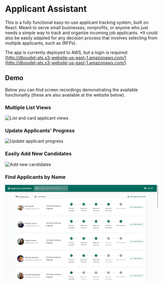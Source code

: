 # Applicant Assistant

This is a fully functional easy-to-use applicant tracking system, built on React. Meant to serve small businesses, nonprofits, or anyone who just needs a simple way to track and organize incoming job applicants. *It could also be easily adapted for any decision process that involves selecting from multiple applicants, such as (RFPs).

The app is currently deployed to AWS, but a login is required:
[http://dboudet-ats.s3-website-us-east-1.amazonaws.com/](http://dboudet-ats.s3-website-us-east-1.amazonaws.com/)

## Demo
Below you can find screen recordings demonstrating the available functionality (these are also available at the website below).

### Multiple List Views
![List and card applicant views](./public/ats-demo-lists.gif)

### Update Applicants' Progress
![Update applicant progress](./public/ats-demo-update.gif)

### Easily Add New Candidates
![Add new candidates](./public/ats-demo-add.gif)

### Find Applicants by Name
![Find applicants by name](./public/ats-demo-search.gif)